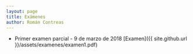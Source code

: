 ```yaml
---
layout: page
title: Exámenes
author: Román Contreas
---
```


* Primer examen parcial  - 9 de marzo de 2018 [Examen]({{ site.github.url }}/assets/examenes/examen1.pdf)

